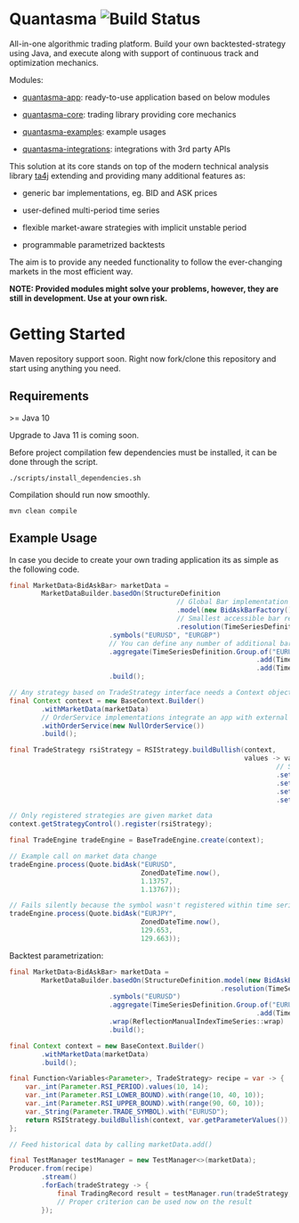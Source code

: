 # Quantasma ![Build Status](https://travis-ci.com/pmorou/quantasma.svg?branch=master)

All-in-one algorithmic trading platform. Build your own backtested-strategy using Java, and execute along with support of continuous track and optimization mechanics.

Modules:

-   [quantasma-app]({quantasma-app/}): ready-to-use application based on below modules

-   [quantasma-core]({quantasma-core/}): trading library providing core mechanics

-   [quantasma-examples]({quantasma-examples/}): example usages

-   [quantasma-integrations]({quantasma-integrations/}): integrations with 3rd party APIs

This solution at its core stands on top of the modern technical analysis library [ta4j](https://github.com/ta4j/ta4j) extending and providing many additional features as:

-   generic bar implementations, eg. BID and ASK prices

-   user-defined multi-period time series

-   flexible market-aware strategies with implicit unstable period

-   programmable parametrized backtests

The aim is to provide any needed functionality to follow the ever-changing markets in the most efficient way.

**NOTE: Provided modules might solve your problems, however, they are still in development. Use at your own risk.**

# Getting Started

Maven repository support soon. Right now fork/clone this repository and start using anything you need.

## Requirements

&gt;= Java 10

Upgrade to Java 11 is coming soon.

Before project compilation few dependencies must be installed, it can be done through the script.

    ./scripts/install_dependencies.sh

Compilation should run now smoothly.

    mvn clean compile

## Example Usage

In case you decide to create your own trading application its as simple as the following code.

``` java
final MarketData<BidAskBar> marketData =
        MarketDataBuilder.basedOn(StructureDefinition
                                          // Global Bar implementation factory
                                          .model(new BidAskBarFactory())
                                          // Smallest accessible bar resolution for all defined below symbols
                                          .resolution(TimeSeriesDefinition.limited(BarPeriod.M1, 100)))
                         .symbols("EURUSD", "EURGBP")
                         // You can define any number of additional bars resolutions for above symbols
                         .aggregate(TimeSeriesDefinition.Group.of("EURUSD")
                                                              .add(TimeSeriesDefinition.limited(BarPeriod.M5, 100))
                                                              .add(TimeSeriesDefinition.limited(BarPeriod.M30, 100)))
                         .build();

// Any strategy based on TradeStrategy interface needs a Context object
final Context context = new BaseContext.Builder()
        .withMarketData(marketData)
        // OrderService implementations integrate an app with external APIs
        .withOrderService(new NullOrderService())
        .build();

final TradeStrategy rsiStrategy = RSIStrategy.buildBullish(context,
                                                           values -> values
                                                                   // String or Enum (for safety) is allowed
                                                                   .set(Parameter.TRADE_SYMBOL, "EURUSD")
                                                                   .set(Parameter.RSI_PERIOD, 14)
                                                                   .set(Parameter.RSI_LOWER_BOUND, 30)
                                                                   .set(Parameter.RSI_UPPER_BOUND, 70));

// Only registered strategies are given market data
context.getStrategyControl().register(rsiStrategy);

final TradeEngine tradeEngine = BaseTradeEngine.create(context);

// Example call on market data change
tradeEngine.process(Quote.bidAsk("EURUSD",
                                 ZonedDateTime.now(),
                                 1.13757,
                                 1.13767));

// Fails silently because the symbol wasn't registered within time series definitions
tradeEngine.process(Quote.bidAsk("EURJPY",
                                 ZonedDateTime.now(),
                                 129.653,
                                 129.663));
```

Backtest parametrization:

``` java
final MarketData<BidAskBar> marketData =
        MarketDataBuilder.basedOn(StructureDefinition.model(new BidAskBarFactory())
                                                     .resolution(TimeSeriesDefinition.unlimited(BarPeriod.M1)))
                         .symbols("EURUSD")
                         .aggregate(TimeSeriesDefinition.Group.of("EURUSD")
                                                              .add(TimeSeriesDefinition.unlimited(BarPeriod.M5)))
                         .wrap(ReflectionManualIndexTimeSeries::wrap)
                         .build();

final Context context = new BaseContext.Builder()
        .withMarketData(marketData)
        .build();

final Function<Variables<Parameter>, TradeStrategy> recipe = var -> {
    var._int(Parameter.RSI_PERIOD).values(10, 14);
    var._int(Parameter.RSI_LOWER_BOUND).with(range(10, 40, 10));
    var._int(Parameter.RSI_UPPER_BOUND).with(range(90, 60, 10));
    var._String(Parameter.TRADE_SYMBOL).with("EURUSD");
    return RSIStrategy.buildBullish(context, var.getParameterValues());
};

// Feed historical data by calling marketData.add()

final TestManager testManager = new TestManager<>(marketData);
Producer.from(recipe)
        .stream()
        .forEach(tradeStrategy -> {
            final TradingRecord result = testManager.run(tradeStrategy, Order.OrderType.BUY);
            // Proper criterion can be used now on the result
        });
```
